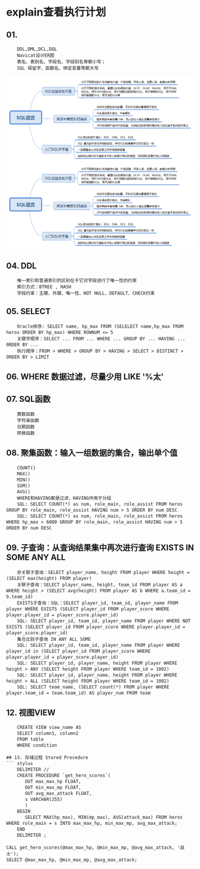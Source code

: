 # explain查看执行计划

## 01.
``` stylus
	DDL,DML,DCL,DQL 
	Navicat设计ER图 
	表名、表别名、字段名、字段别名等都小写；
	SQL 保留字、函数名、绑定变量等都大写
``` 
![Image of xmind](https://github.com/xaoduer/learning/blob/master/SQL-learning/SQL-png1/01.xmind.png)
![](https://github.com/xaoduer/learning/blob/master/SQL-learning/SQL-png1/01.xmind.png)
## 04. DDL
``` stylus
	唯一索引和普通索引的区别在于它对字段进行了唯一性的约束
	索引方式：BTREE , HASH
	字段约束：主键、外键、唯一性、NOT NULL、DEFAULT、CHECK约束
```    
## 05. SELECT
``` stylus
	Oracle排序: SELECT name, hp_max FROM (SELELECT name,hp_max FROM heros ORDER BY hp_max) WHERE ROWNUM <= 5
	关键字顺序：SELECT ... FROM ... WHERE ... GROUP BY ... HAVING ... 0RDER BY ...
	执行顺序：FROM > WHERE > GROUP BY > HAVING > SELECT > DISTINCT > ORDER BY > LIMIT 
``` 
## 06. WHERE 数据过滤，尽量少用 LIKE '%太'
	
## 07. SQL函数
``` stylus
	算数函数
	字符串函数
	日期函数
	转换函数
``` 	
## 08. 聚集函数：输入一组数据的集合，输出单个值
``` stylus
	COUNT()
	MAX()
	MIN()
	SUM()
	AVG()
	WHERE和HAVING都是过滤，HAVING作用于分组
	SQL: SELECT COUNT(*) as num, role_main, role_assist FROM heros GROUP BY role_main, role_assist HAVING num > 5 ORDER BY num DESC
	SQL: SELECT COUNT(*) as num, role_main, role_assist FROM heros WHERE hp_max > 6000 GROUP BY role_main, role_assist HAVING num > 5 ORDER BY num DESC
```

## 09. 子查询：从查询结果集中再次进行查询 EXISTS IN SOME ANY ALL
``` stylus
	非关联子查询：SELECT player_name, height FROM player WHERE height = (SELECT max(height) FROM player)
	关联子查询：SELECT player_name, height, team_id FROM player AS a WHERE height > (SELECT avg(height) FROM player AS b WHERE a.team_id = b.team_id)
	EXISTS子查询：SQL：SELECT player_id, team_id, player_name FROM player WHERE EXISTS (SELECT player_id FROM player_score WHERE player.player_id = player_score.player_id)
	SQL: SELECT player_id, team_id, player_name FROM player WHERE NOT EXISTS (SELECT player_id FROM player_score WHERE player.player_id = player_score.player_id)
	集合比较子查询 IN ANY ALL SOME
	SQL: SELECT player_id, team_id, player_name FROM player WHERE player_id in (SELECT player_id FROM player_score WHERE player.player_id = player_score.player_id)
	SQL: SELECT player_id, player_name, height FROM player WHERE height > ANY (SELECT height FROM player WHERE team_id = 1002)
	SQL: SELECT player_id, player_name, height FROM player WHERE height > ALL (SELECT height FROM player WHERE team_id = 1002)
	SQL: SELECT team_name, (SELECT count(*) FROM player WHERE player.team_id = team.team_id) AS player_num FROM team
``` 
## 12. 视图VIEW
``` stylus
	CREATE VIEW view_name AS
	SELECT column1, column2
	FROM table
	WHERE condition
	
## 13. 存储过程 Stored Procedure
``` stylus
	DELIMITER //
	CREATE PROCEDURE `get_hero_scores`(
       OUT max_max_hp FLOAT,
       OUT min_max_mp FLOAT,
       OUT avg_max_attack FLOAT,  
       s VARCHAR(255)
       )
	BEGIN
       SELECT MAX(hp_max), MIN(mp_max), AVG(attack_max) FROM heros WHERE role_main = s INTO max_max_hp, min_max_mp, avg_max_attack;
	END
	DELIMITER ;

CALL get_hero_scores(@max_max_hp, @min_max_mp, @avg_max_attack, '战士');
SELECT @max_max_hp, @min_max_mp, @avg_max_attack;
``` 




	
	